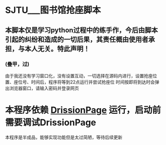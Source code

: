 # SJTU___图书馆抢座脚本
## 本脚本仅是学习python过程中的练手作，今后由脚本引起的纠纷和造成的一切后果，其责任概由使用者承担，与本人无关。特此声明！
### (叠甲，过)
由于我还没有学习窗口化，没有设置互动，一切选择在源码内进行，设置抢座位置、座位号、时间后，程序将等到22点运行并尝试抢座位
时间按即将到达时会弹出浏览器窗口，请输入密码并登录网页

 
# 本程序依赖 [DrissionPage](https://g1879.gitee.io/beta4/) 运行，启动前需要调试DrissionPage

本程序是半成品，能够实现功能但是太过简陋，等待后续更新

